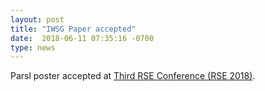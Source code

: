 ```yaml
---
layout: post
title: "IWSG Paper accepted"
date:  2018-06-11 07:35:16 -0700
type: news
---
```

Parsl poster accepted at [Third RSE Conference (RSE 2018)](http://rse.ac.uk/conf2018/).
